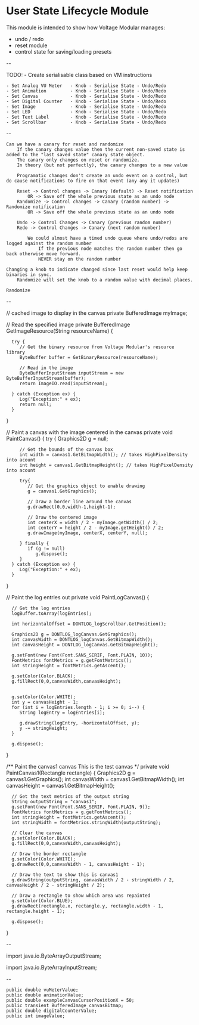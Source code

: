 # User State Lifecycle Module

This module is intended to show how Voltage Modular manages:
- undo / redo
- reset module
- control state for saving/loading presets

--

TODO:
	- Create serialisable class based on VM instructions
	
	- Set Analog VU Meter	- Knob - Serialise State - Undo/Redo
	- Set Animation			- Knob - Serialise State - Undo/Redo
	- Set Canvas			- Knob - Serialise State - Undo/Redo
	- Set Digital Counter	- Knob - Serialise State - Undo/Redo
	- Set Image				- Knob - Serialise State - Undo/Redo
	- Set LED				- Knob - Serialise State - Undo/Redo
	- Set Text Label		- Knob - Serialise State - Undo/Redo
	- Set Scrollbar			- Knob - Serialise State - Undo/Redo
	
	
--

	Can we have a canary for reset and randomize
		If the canary changes value then the current non-saved state is added to the "last saved state" canary state object.
		The canary only changes on reset or randomize.
		In theory (but not perfectly), the canary changes to a new value 
		
		Programatic changes don't create an undo event on a control, but do cause notifications to fire on that event (any any it updates)
		
		Reset -> Control changes -> Canary (default) -> Reset notification
			OR -> Save off the whole previous state as an undo node
		Randomize -> Control changes -> Canary (random number) -> Randomize notification
			OR -> Save off the whole previous state as an undo node
			
		Undo -> Control Changes -> Canary (previous random number)
		Redo -> Control Changes -> Canary (next random number)
		
			We could almost have a timed undo queue where undo/redos are logged against the random number 
				If the previous node matches the random number then go back otherwise move forward.
				NEVER stay on the random number
		
	Changing a knob to indicate changed since last reset would help keep binaries in sync.
		Randomize will set the knob to a random value with decimal places.
		
	Randomize 
	

--


   // cached image to display in the canvas
   private BufferedImage myImage;

   // Read the specified image
   private BufferedImage GetImageResource(String resourceName) {
      
      try {
         // Get the binary resource from Voltage Modular's resource library
         ByteBuffer buffer = GetBinaryResource(resourceName);
         
         // Read in the image
         ByteBufferInputStream inputStream = new ByteBufferInputStream(buffer);
         return ImageIO.read(inputStream);
         
      } catch (Exception ex) {
         Log("Exception:" + ex);
         return null;
      }
   }


   // Paint a canvas with the image centered in the canvas
   private void PaintCanvas() {
      try {
         Graphics2D g = null;
         
         // Get the bounds of the canvas box
         int width = canvas1.GetBitmapWidth(); // takes HighPixelDensity into acount
         int height = canvas1.GetBitmapHeight(); // takes HighPixelDensity into acount
      
         try{
            // Get the graphics object to enable drawing
            g = canvas1.GetGraphics();
            
            // Draw a border line around the canvas
            g.drawRect(0,0,width-1,height-1);
         
            // Draw the centered image
            int centerX = width / 2 - myImage.getWidth() / 2;
            int centerY = height / 2 - myImage.getHeight() / 2;
            g.drawImage(myImage, centerX, centerY, null);
         
         } finally {
            if (g != null)
               g.dispose();
         }
      } catch (Exception ex) {
         Log("Exception:" + ex);
      }
   }
   
   
   // Paint the log entries out
   private void PaintLogCanvas() {
      
      // Get the log entries
      logBuffer.toArray(logEntries);
      
      int horizontalOffset = DONTLOG_logScrollbar.GetPosition();
      
      Graphics2D g = DONTLOG_logCanvas.GetGraphics();
      int canvasWidth = DONTLOG_logCanvas.GetBitmapWidth();
      int canvasHeight = DONTLOG_logCanvas.GetBitmapHeight();

      g.setFont(new Font(Font.SANS_SERIF, Font.PLAIN, 10));
      FontMetrics fontMetrics = g.getFontMetrics();
      int stringHeight = fontMetrics.getAscent();
      
      g.setColor(Color.BLACK);
      g.fillRect(0,0,canvasWidth,canvasHeight);
      
      
      g.setColor(Color.WHITE);
      int y = canvasHeight - 1;
      for (int i = logEntries.length - 1; i >= 0; i--) {
         String logEntry = logEntries[i];
         
         g.drawString(logEntry, -horizontalOffset, y);
         y -= stringHeight;
      }
      
      g.dispose();
   }
   
   /**
      Paint the canvas1 canvas
      This is the test canvas
   */
   private void PaintCanvas1(Rectangle rectangle) {
       Graphics2D g = canvas1.GetGraphics();
      int canvasWidth = canvas1.GetBitmapWidth();
      int canvasHeight = canvas1.GetBitmapHeight();

      // Get the text metrics of the output string
      String outputString = "canvas1";
      g.setFont(new Font(Font.SANS_SERIF, Font.PLAIN, 9));
      FontMetrics fontMetrics = g.getFontMetrics();
      int stringHeight = fontMetrics.getAscent();
      int stringWidth = fontMetrics.stringWidth(outputString);
      
      // Clear the canvas
      g.setColor(Color.BLACK);
      g.fillRect(0,0,canvasWidth,canvasHeight);
      
      // Draw the border rectangle
      g.setColor(Color.WHITE);
      g.drawRect(0,0,canvasWidth - 1, canvasHeight - 1);
      
      // Draw the text to show this is canvas1
      g.drawString(outputString, canvasWidth / 2 - stringWidth / 2, canvasHeight / 2 - stringHeight / 2);

      // Draw a rectangle to show which area was repainted
      g.setColor(Color.BLUE);
      g.drawRect(rectangle.x, rectangle.y, rectangle.width - 1, rectangle.height - 1);

      g.dispose();
      
   }
   
   
  --
  
  import java.io.ByteArrayOutputStream;

import java.io.ByteArrayInputStream;
  
  --
  
  
  
	public double vuMeterValue;
	public double animationValue;
	public double exampleCanvasCursorPositionX = 50;
	public transient BufferedImage canvasBitmap;
	public double digitalCounterValue;
	public int imageValue;